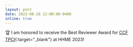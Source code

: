 ```yaml
---
layout: post
date: 2023-08-26 12:00:00-0400
inline: true
---
```


🏆 I am honored to receive the Best Reviewer Award for [CCF TPCI](https://link.springer.com/journal/42486){:target="\_blank"} at HHME 2023!